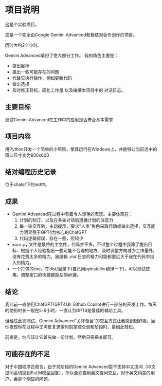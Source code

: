 # 项目说明

这是个实验项目。

这是一个完全由Google Gemini Advanced和我结对合作创作的项目。

历时大约2个小时。

Gemini Advanced承担了绝大部分工作。
我的角色主要是：
- 提出目标
- 提出一些可能存在的问题
- 代替它执行操作，例如更新代码
- 做出选择
- 及时修正目标，简化工作量
以及编撰本项目中的 对话日志。

## 主要目标
测试Gemini Advanced在工作中的应用是否符合基本需求

## 项目内容
用Python开发一个简单的小项目，使其运行在Windows上，并能够让当前选中的窗口尺寸变为800x600

## 结对编程历史记录
位于chats/下的md中。

## 成果
- Gemini Advanced在过程中有着令人惊艳的表现。主要体现在：
   1. 计划的制订、以及在多轮对话后遵循计划的注意力
   2. 每一轮交互后，主动提示、要求“人类”角色采取行动或做出选择，交互能力明显强于GPT4为核心的ChatGPT
   3. 代码逻辑错误，存在一些，但较少
- `main.py` 文件是最终的主文件，代码并不多，不过整个过程中我除了提出目标、根据个人经验指出一些可能不合理的地方、及时调整方向减少工作量外，没有花费太多的精力。我编辑 .md 日志的精力可能都要远大于我在代码中投入的精力。
- 一个打包的exe，在dist/目录下(自己用pyinstaller编译一下)，可以测试使用。调整窗口的快捷键是左侧alt键。

## 结论
我此前一直使用ChatGPT(GPT4)和 Github Copilot进行一部分的开发工作，每天的使用时长一般在5-6小时，一直认为GPT4是最佳的辅助工具。

但经过此次测试，Gemini Advanced“关怀备至”的交互方式让我感到很舒服，当你发现你在过程中无需反复思索时刻掌控全局和阶段时，是如此轻松。

前提是，你应该让它首先做一份计划。然后只需把关即可。

## 可能存在的不足
对于中国程序员而言，由于现阶段的Gemini Advanced暂不支持中文提问（中文提问会切换到PaLM模型回答），所以全程要用英文提问交互，对于英文稍差的用户，会是个明显的问题。